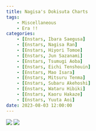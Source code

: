 ```yaml
---
title: Nagisa's Dokisuta Charts
tags: 
    - Miscellaneous
    - Era !!
categories: 
    - [Enstars, Ibara Saegusa]
    - [Enstars, Nagisa Ran]
    - [Enstars, Hiyori Tomoe]
    - [Enstars, Jun Sazanami]
    - [Enstars, Tsumugi Aoba]
    - [Enstars, Eichi Tenshouin]
    - [Enstars, Mao Isara]
    - [Enstars, Mitsuru Tenma]
    - [Enstars, Subaru Akehoshi]
    - [Enstars, Wataru Hibiki]
    - [Enstars, Kaoru Hakaze]
    - [Enstars, Yuuta Aoi]
date: 2023-08-03 12:00:00
---
```


<img src="/images/SecondEra/Dokisuta/glogjqk4.png">

<img src="/images/SecondEra/Dokisuta/thgjx2qn.png">